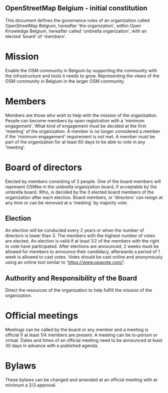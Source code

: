 OpenStreetMap Belgium - initial constitution
--------------------------------------------

This document defines the governance rules of an organization called OpenStreetMap Belgium, hereafter 'the organization', within Open Knowledge Belgium, hereafter called 'umbrella organization', with an elected 'board' of 'members'.

# Mission

Enable the OSM community in Belgium by supporting the community with the infrastructure and tools it needs to grow. Representing the views of the OSM community in Belgium in the larger OSM community.


# Members

Members are those who wish to help with the mission of the organization. People can become members by open registration with a 'minimum engagement'. What kind of engagement must be decided at the first 'meeting' of the organization. A member is no longer considered a member if the 'minimum engagement' requirement is not met. A member must be part of the organization for at least 60 days to be able to vote in any 'meeting'.


# Board of directors

Elected by members consisting of 3 people. One of the board members will represent OSMbe in the umbrella organization board, if acceptable by the umbrella board. Who, is decided by the 3 elected board members of the organization after each election. Board members, or 'directors' can resign at any time or can be removed at a 'meeting' by majority vote.


## Election

An election will be conducted every 2 years or when the number of directors is lower than 3. The members with the highest number of votes are elected. An election is valid if at least 1/2 of the members with the right to vote have participated. After elections are announced, 2 weeks must be allowed for members to announce their candidacy, afterwards a period of 1 week is allowed to cast votes. Votes should be cast online and anonymously using an online tool similar to 'https://www.opavote.com/'.


## Authority and Responsibility of the Board

Direct the resources of the organization to help fulfill the mission of the organization.


# Official meetings

Meetings can be called by the board or any member and a meeting is official if at least 1/4 members are present. A meeting can be in-person or virtual. Dates and times of an official meeting need to be announced at least 30 days in advance with a published agenda.


# Bylaws

These bylaws can be changed and amended at an official meeting with at minimum a 2/3 approval.



